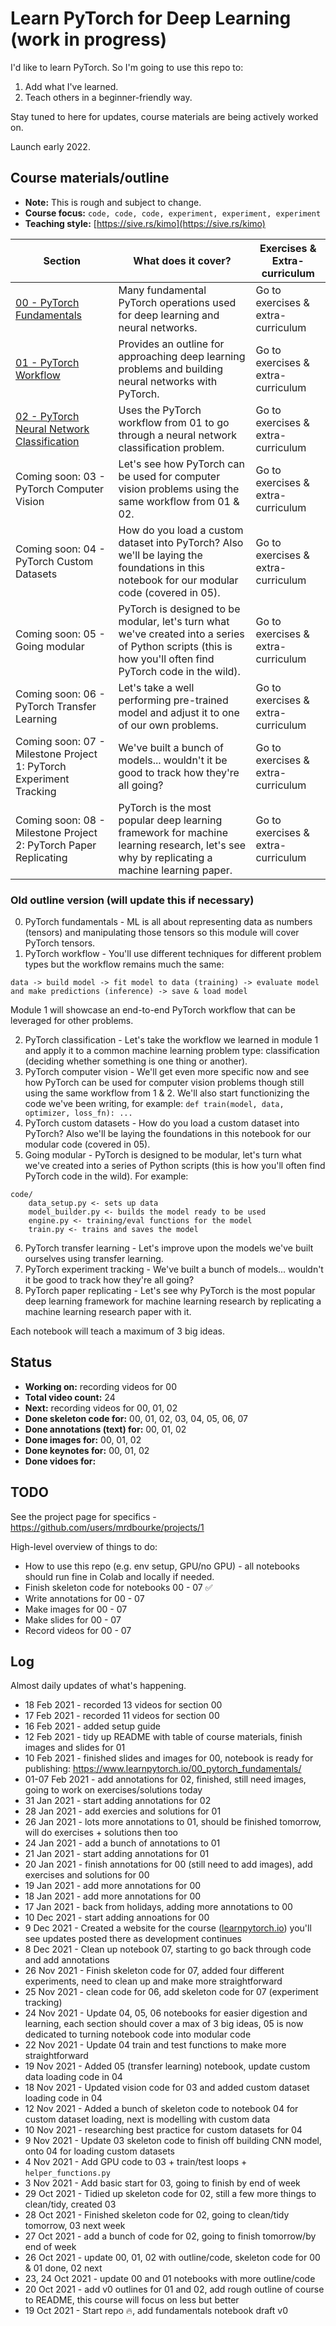 # Learn PyTorch for Deep Learning (work in progress)

I'd like to learn PyTorch. So I'm going to use this repo to:

1. Add what I've learned.
2. Teach others in a beginner-friendly way.

Stay tuned to here for updates, course materials are being actively worked on.

Launch early 2022.

## Course materials/outline

* **Note:** This is rough and subject to change.
* **Course focus:** `code, code, code, experiment, experiment, experiment`
* **Teaching style:** [https://sive.rs/kimo](https://sive.rs/kimo)

| **Section** | **What does it cover?** | **Exercises & Extra-curriculum** | 
| ----- | ----- | ----- |
| [00 - PyTorch Fundamentals](https://www.learnpytorch.io/00_pytorch_fundamentals/) | Many fundamental PyTorch operations used for deep learning and neural networks. | Go to exercises & extra-curriculum |
| [01 - PyTorch Workflow](https://www.learnpytorch.io/01_pytorch_workflow/) | Provides an outline for approaching deep learning problems and building neural networks with PyTorch. | Go to exercises & extra-curriculum |
| [02 - PyTorch Neural Network Classification](https://www.learnpytorch.io/02_pytorch_classification/) | Uses the PyTorch workflow from 01 to go through a neural network classification problem. | Go to exercises & extra-curriculum |
| Coming soon: 03 - PyTorch Computer Vision | Let's see how PyTorch can be used for computer vision problems using the same workflow from 01 & 02. | Go to exercises & extra-curriculum | 
| Coming soon: 04 - PyTorch Custom Datasets | How do you load a custom dataset into PyTorch? Also we'll be laying the foundations in this notebook for our modular code (covered in 05). | Go to exercises & extra-curriculum | 
| Coming soon: 05 - Going modular | PyTorch is designed to be modular, let's turn what we've created into a series of Python scripts (this is how you'll often find PyTorch code in the wild). | Go to exercises & extra-curriculum | 
| Coming soon: 06 - PyTorch Transfer Learning | Let's take a well performing pre-trained model and adjust it to one of our own problems. | Go to exercises & extra-curriculum |
| Coming soon: 07 - Milestone Project 1: PyTorch Experiment Tracking | We've built a bunch of models... wouldn't it be good to track how they're all going? | Go to exercises & extra-curriculum | 
| Coming soon: 08 - Milestone Project 2: PyTorch Paper Replicating | PyTorch is the most popular deep learning framework for machine learning research, let's see why by replicating a machine learning paper. | Go to exercises & extra-curriculum | 

### Old outline version (will update this if necessary)

0. PyTorch fundamentals - ML is all about representing data as numbers (tensors) and manipulating those tensors so this module will cover PyTorch tensors.
1. PyTorch workflow - You'll use different techniques for different problem types but the workflow remains much the same:
```
data -> build model -> fit model to data (training) -> evaluate model and make predictions (inference) -> save & load model
```
Module 1 will showcase an end-to-end PyTorch workflow that can be leveraged for other problems.

2. PyTorch classification - Let's take the workflow we learned in module 1 and apply it to a common machine learning problem type: classification (deciding whether something is one thing or another).
3. PyTorch computer vision - We'll get even more specific now and see how PyTorch can be used for computer vision problems though still using the same workflow from 1 & 2. We'll also start functionizing the code we've been writing, for example: `def train(model, data, optimizer, loss_fn): ...`
4. PyTorch custom datasets - How do you load a custom dataset into PyTorch? Also we'll be laying the foundations in this notebook for our modular code (covered in 05).
5. Going modular - PyTorch is designed to be modular, let's turn what we've created into a series of Python scripts (this is how you'll often find PyTorch code in the wild). For example:
```
code/
    data_setup.py <- sets up data
    model_builder.py <- builds the model ready to be used
    engine.py <- training/eval functions for the model
    train.py <- trains and saves the model
```
6. PyTorch transfer learning - Let's improve upon the models we've built ourselves using transfer learning.
7. PyTorch experiment tracking - We've built a bunch of models... wouldn't it be good to track how they're all going?
8. PyTorch paper replicating - Let's see why PyTorch is the most popular deep learning framework for machine learning research by replicating a machine learning research paper with it.

Each notebook will teach a maximum of 3 big ideas. 

## Status

* **Working on:** recording videos for 00
* **Total video count:** 24
* **Next:** recording videos for 00, 01, 02
* **Done skeleton code for:** 00, 01, 02, 03, 04, 05, 06, 07
* **Done annotations (text) for:** 00, 01, 02 
* **Done images for:** 00, 01, 02
* **Done keynotes for:** 00, 01, 02
* **Done vidoes for:**

## TODO

See the project page for specifics - https://github.com/users/mrdbourke/projects/1 

High-level overview of things to do:
* How to use this repo (e.g. env setup, GPU/no GPU) - all notebooks should run fine in Colab and locally if needed.
* Finish skeleton code for notebooks 00 - 07 ✅
* Write annotations for 00 - 07
* Make images for 00 - 07
* Make slides for 00 - 07
* Record videos for 00 - 07

## Log

Almost daily updates of what's happening.

* 18 Feb 2021 - recorded 13 videos for section 00
* 17 Feb 2021 - recorded 11 videos for section 00 
* 16 Feb 2021 - added setup guide 
* 12 Feb 2021 - tidy up README with table of course materials, finish images and slides for 01
* 10 Feb 2021 - finished slides and images for 00, notebook is ready for publishing: https://www.learnpytorch.io/00_pytorch_fundamentals/
* 01-07 Feb 2021 - add annotations for 02, finished, still need images, going to work on exercises/solutions today 
* 31 Jan 2021 - start adding annotations for 02
* 28 Jan 2021 - add exercies and solutions for 01
* 26 Jan 2021 - lots more annotations to 01, should be finished tomorrow, will do exercises + solutions then too
* 24 Jan 2021 - add a bunch of annotations to 01
* 21 Jan 2021 - start adding annotations for 01 
* 20 Jan 2021 - finish annotations for 00 (still need to add images), add exercises and solutions for 00
* 19 Jan 2021 - add more annotations for 00
* 18 Jan 2021 - add more annotations for 00
* 17 Jan 2021 - back from holidays, adding more annotations to 00 
* 10 Dec 2021 - start adding annoations for 00
* 9 Dec 2021 - Created a website for the course ([learnpytorch.io](https://learnpytorch.io)) you'll see updates posted there as development continues 
* 8 Dec 2021 - Clean up notebook 07, starting to go back through code and add annotations
* 26 Nov 2021 - Finish skeleton code for 07, added four different experiments, need to clean up and make more straightforward
* 25 Nov 2021 - clean code for 06, add skeleton code for 07 (experiment tracking)
* 24 Nov 2021 - Update 04, 05, 06 notebooks for easier digestion and learning, each section should cover a max of 3 big ideas, 05 is now dedicated to turning notebook code into modular code 
* 22 Nov 2021 - Update 04 train and test functions to make more straightforward
* 19 Nov 2021 - Added 05 (transfer learning) notebook, update custom data loading code in 04
* 18 Nov 2021 - Updated vision code for 03 and added custom dataset loading code in 04
* 12 Nov 2021 - Added a bunch of skeleton code to notebook 04 for custom dataset loading, next is modelling with custom data
* 10 Nov 2021 - researching best practice for custom datasets for 04
* 9 Nov 2021 - Update 03 skeleton code to finish off building CNN model, onto 04 for loading custom datasets
* 4 Nov 2021 - Add GPU code to 03 + train/test loops + `helper_functions.py`
* 3 Nov 2021 - Add basic start for 03, going to finish by end of week
* 29 Oct 2021 - Tidied up skeleton code for 02, still a few more things to clean/tidy, created 03
* 28 Oct 2021 - Finished skeleton code for 02, going to clean/tidy tomorrow, 03 next week
* 27 Oct 2021 - add a bunch of code for 02, going to finish tomorrow/by end of week
* 26 Oct 2021 - update 00, 01, 02 with outline/code, skeleton code for 00 & 01 done, 02 next
* 23, 24 Oct 2021 - update 00 and 01 notebooks with more outline/code
* 20 Oct 2021 - add v0 outlines for 01 and 02, add rough outline of course to README, this course will focus on less but better 
* 19 Oct 2021 - Start repo 🔥, add fundamentals notebook draft v0
